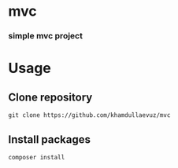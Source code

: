 # mvc
### simple mvc project

# Usage

## Clone repository

```shell
git clone https://github.com/khamdullaevuz/mvc
```

## Install packages

```shell
composer install
```